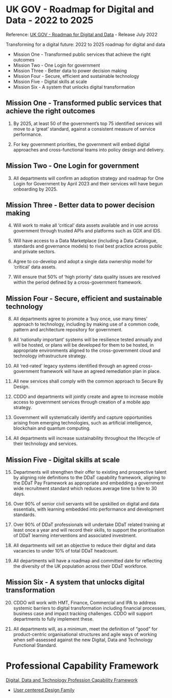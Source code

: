 # UK GOV - Roadmap for Digital and Data - 2022 to 2025

Reference: [UK GOV - Roadmap for Digital and Data](https://www.gov.uk/government/publications/roadmap-for-digital-and-data-2022-to-2025) - Release July 2022

Transforming for a digital future: 2022 to 2025 roadmap for digital and data

- Mission One - Transformed public services that achieve the right outcomes
- Mission Two - One Login for government
- Mission Three - Better data to power decision making
- Mission Four - Secure, efficient and sustainable technology
- Mission Five - Digital skills at scale
- Mission Six - A system that unlocks digital transformation


## Mission One - Transformed public services that achieve the right outcomes

1. By 2025, at least 50 of the government’s top 75 identified services will move to a ‘great’ standard, against a consistent measure of service performance.

2. For key government priorities, the government will embed digital approaches and cross-functional teams into policy design and delivery.

## Mission Two - One Login for government

3. All departments will confirm an adoption strategy and roadmap for One Login for Government by April 2023 and their services will have begun onboarding by 2025.

## Mission Three - Better data to power decision making

4. Will work to make all ‘critical’ data assets available and in use across government through trusted APIs and platforms such as GDX and IDS.

5. Will have access to a Data Marketplace (including a Data Catalogue, standards and governance models) to rival best practice across public and private sectors.

6. Agree to co-develop and adopt a single data ownership model for ‘critical’ data assets.

7. Will ensure that 50% of ‘high priority’ data quality issues are resolved within the period defined by a cross-government framework.



## Mission Four - Secure, efficient and sustainable technology

8. All departments agree to promote a ‘buy once, use many times’ approach to technology, including by making use of a common code, pattern and architecture repository for government.

9. All ‘nationally important’ systems will be resilience tested annually and will be hosted, or plans will be developed for them to be hosted, in appropriate environments aligned to the cross-government cloud and technology infrastructure strategy.

10. All ‘red-rated’ legacy systems identified through an agreed cross-government framework will have an agreed remediation plan in place.

11. All new services shall comply with the common approach to Secure By Design.

12. CDDO and departments will jointly create and agree to increase mobile access to government services through creation of a mobile app strategy.

13. Government will systematically identify and capture opportunities arising from emerging technologies, such as artificial intelligence, blockchain and quantum computing.

14. All departments will increase sustainability throughout the lifecycle of their technology and services.



## Mission Five - Digital skills at scale

15. Departments will strengthen their offer to existing and prospective talent by aligning role definitions to the DDaT capability framework, aligning to the DDaT Pay Framework as appropriate and embedding a government wide recruitment standard which reduces average time to hire to 30 days.

16. Over 90% of senior civil servants will be upskilled on digital and data essentials, with learning embedded into performance and development standards.

17. Over 90% of DDaT professionals will undertake DDaT related training at least once a year and will record their skills, to support the prioritisation of DDaT learning interventions and associated investment.

18. All departments will set an objective to reduce their digital and data vacancies to under 10% of total DDaT headcount.

19. All departments will have a roadmap and committed date for reflecting the diversity of the UK population across their DDaT workforce.



## Mission Six - A system that unlocks digital transformation

20. CDDO will work with HMT, Finance, Commercial and IPA to address systemic barriers to digital transformation including financial processes, business case and impact tracking challenges. CDDO will support departments to fully implement these.

21. All departments will, as a minimum, meet the definition of “good” for product-centric organisational structures and agile ways of working when self-assessed against the new Digital, Data and Technology Functional Standard.

# Professional Capability Framework 

[Digital, Data and Technology Profession Capability Framework](https://www.gov.uk/government/collections/digital-data-and-technology-profession-capability-framework)

- [User centered Design Family](https://www.gov.uk/government/collections/digital-data-and-technology-profession-capability-framework#user-centred-design-job-family)

